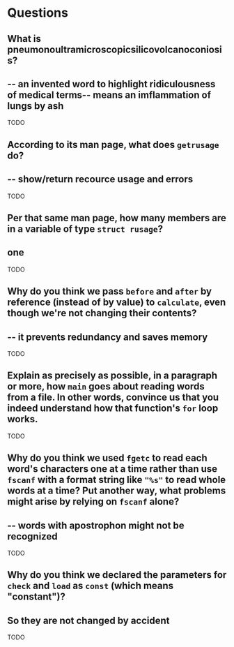 # Questions

## What is pneumonoultramicroscopicsilicovolcanoconiosis?
## -- an invented word to highlight ridiculousness of medical terms-- means an imflammation of lungs by ash

TODO

## According to its man page, what does `getrusage` do?
## -- show/return recource usage and errors

TODO

## Per that same man page, how many members are in a variable of type `struct rusage`?
## one

TODO

## Why do you think we pass `before` and `after` by reference (instead of by value) to `calculate`, even though we're not changing their contents?
## -- it prevents redundancy and saves memory

TODO

## Explain as precisely as possible, in a paragraph or more, how `main` goes about reading words from a file. In other words, convince us that you indeed understand how that function's `for` loop works.

TODO

## Why do you think we used `fgetc` to read each word's characters one at a time rather than use `fscanf` with a format string like `"%s"` to read whole words at a time? Put another way, what problems might arise by relying on `fscanf` alone?
## -- words with apostrophon might not be recognized

TODO

## Why do you think we declared the parameters for `check` and `load` as `const` (which means "constant")?
## So they are not changed by accident

TODO
